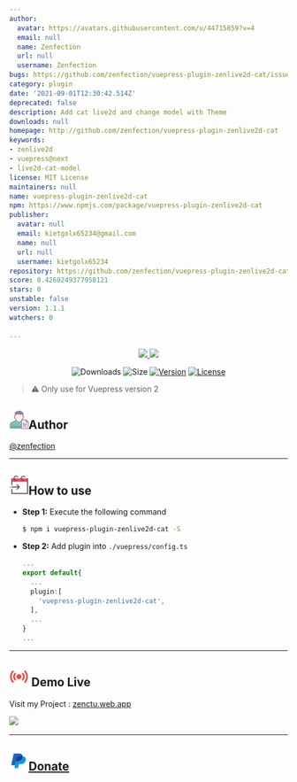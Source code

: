 ```yaml
---
author:
  avatar: https://avatars.githubusercontent.com/u/44715859?v=4
  email: null
  name: Zenfection
  url: null
  username: Zenfection
bugs: https://github.com/zenfection/vuepress-plugin-zenlive2d-cat/issues
category: plugin
date: '2021-09-01T12:30:42.514Z'
deprecated: false
description: Add cat live2d and change model with Theme
downloads: null
homepage: http://github.com/zenfection/vuepress-plugin-zenlive2d-cat
keywords:
- zenlive2d
- vuepress@next
- live2d-cat-model
license: MIT License
maintainers: null
name: vuepress-plugin-zenlive2d-cat
npm: https://www.npmjs.com/package/vuepress-plugin-zenlive2d-cat
publisher:
  avatar: null
  email: kietgolx65234@gmail.com
  name: null
  url: null
  username: kietgolx65234
repository: https://github.com/zenfection/vuepress-plugin-zenlive2d-cat
score: 0.4269249377958121
stars: 0
unstable: false
version: 1.1.1
watchers: 0

---
```


<p align="center">
  <a href="https://zenctu.web.app/" target="_blank">
    <img src="https://zenctu.web.app/images/hero.png" width="140">
    <img src="https://github.com/Zenfection/Image/blob/master/2021/09/live2d.gif?raw=true" width="230">
  </a>
</p>


<p align="center">
 <img src="https://img.shields.io/npm/dt/vuepress-plugin-zenlive2d-cat" alt="Downloads"></a>
 <img src="https://img.shields.io/bundlephobia/min/vuepress-plugin-zenlive2d-cat" alt="Size">
  <a href="https://www.npmjs.com/package/vuepress-plugin-zenlive2d-cat"><img src="https://img.shields.io/npm/v/vuepress-plugin-zenlive2d-cat.svg" alt="Version"></a>
  <a href="https://github.com/zenfection/vuepress-plugin-zenlive2d-cat/blob/master/LICENSE"><img src="https://img.shields.io/npm/l/vuepress-plugin-zenlive2d-cat.svg" alt="License"></a>
</p>

> ⚠️ Only use for Vuepress version 2

## <img src="https://raw.githubusercontent.com/Zenfection/Image/master/2021/09/01-19-11-14-icons8-document_writer.png" width="35">Author

[@zenfection](https://github.com/zenfection1412)

---
## <img src="https://raw.githubusercontent.com/Zenfection/Image/master/2021/09/01-19-12-35-icons8-date_to.png" width="35">How to use

- **Step 1:** Execute the following command

  ```sh
  $ npm i vuepress-plugin-zenlive2d-cat -S
  ```

- **Step 2:** Add plugin into `./vuepress/config.ts`

  ```ts
  ...
  export default{
    ...
    plugin:[
      'vuepress-plugin-zenlive2d-cat',
    ],
    ...
  }
  ...
  ```

---

## <img src="https://raw.githubusercontent.com/Zenfection/Image/master/2021/09/01-19-11-06-icons8-youtube_live.png" width="35"> Demo Live

Visit my Project : [zenctu.web.app](https://zenctu.web.app)

<img src="https://github.com/Zenfection/Image/blob/master/2021/09/2021-09-01%2019.13.05.gif?raw=true">


---
## <img src="https://raw.githubusercontent.com/Zenfection/Image/master/2021/09/01-19-10-33-icons8-paypal.png" width="35">[Donate](https://www.paypal.com/paypalme/zenfection)




